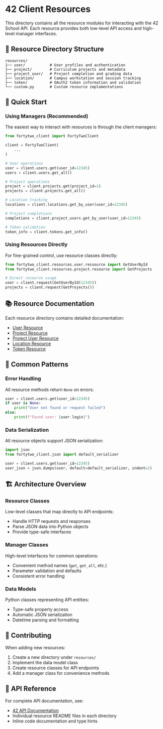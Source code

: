 # 42 Client Resources

This directory contains all the resource modules for interacting with the 42 School API. Each resource provides both low-level API access and high-level manager interfaces.

## 📁 Resource Directory Structure

```
resources/
├── user/           # User profiles and authentication
├── project/        # Curriculum projects and metadata
├── project_user/   # Project completion and grading data
├── location/       # Campus workstation and session tracking
├── token/          # OAuth2 token information and validation
└── custom.py       # Custom resource implementations
```

## 🚀 Quick Start

### Using Managers (Recommended)
The easiest way to interact with resources is through the client managers:

```python
from fortytwo_client import FortyTwoClient

client = FortyTwoClient(
    ...
)

# User operations
user = client.users.get(user_id=12345)
users = client.users.get_all()

# Project operations
project = client.projects.get(project_id=1)
projects = client.projects.get_all()

# Location tracking
locations = client.locations.get_by_user(user_id=12345)

# Project completions
completions = client.project_users.get_by_user(user_id=12345)

# Token validation
token_info = client.tokens.get_info()
```

### Using Resources Directly
For fine-grained control, use resource classes directly:

```python
from fortytwo_client.resources.user.ressource import GetUserById
from fortytwo_client.resources.project.resource import GetProjects

# Direct resource usage
user = client.request(GetUserById(12345))
projects = client.request(GetProjects())
```

## 📚 Resource Documentation

Each resource directory contains detailed documentation:

* [User Resource](user/README.md)
* [Project Resource](project/README.md)
* [Project User Resource](project_user/README.md)
* [Location Resource](location/README.md)
* [Token Resource](token/README.md)

## 🔧 Common Patterns

### Error Handling
All resource methods return `None` on errors:

```python
user = client.users.get(user_id=12345)
if user is None:
    print("User not found or request failed")
else:
    print(f"Found user: {user.login}")
```

### Data Serialization
All resource objects support JSON serialization:

```python
import json
from fortytwo_client.json import default_serializer

user = client.users.get(user_id=12345)
user_json = json.dumps(user, default=default_serializer, indent=2)
```

## 🏗️ Architecture Overview

### Resource Classes
Low-level classes that map directly to API endpoints:
- Handle HTTP requests and responses
- Parse JSON data into Python objects
- Provide type-safe interfaces

### Manager Classes
High-level interfaces for common operations:
- Convenient method names (`get`, `get_all`, etc.)
- Parameter validation and defaults
- Consistent error handling

### Data Models
Python classes representing API entities:
- Type-safe property access
- Automatic JSON serialization
- Datetime parsing and formatting

## 🤝 Contributing

When adding new resources:

1. Create a new directory under `resources/`
2. Implement the data model class
3. Create resource classes for API endpoints
4. Add a manager class for convenience methods

## 📖 API Reference

For complete API documentation, see:
- [42 API Documentation](https://api.intra.42.fr/apidoc)
- Individual resource README files in each directory
- Inline code documentation and type hints
